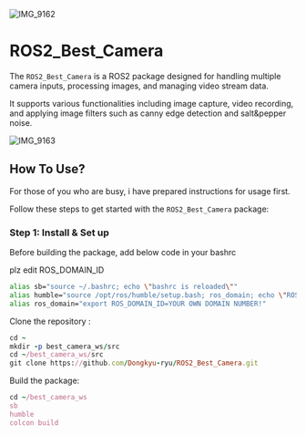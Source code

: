 ![IMG_9162](https://github.com/Dongkyu-ryu/ROS2_Best_Camera/assets/162243656/8f1a54c7-7f1c-4d1e-99ef-00d6dd08e59f)


# ROS2_Best_Camera

The `ROS2_Best_Camera` is a ROS2 package designed for handling multiple camera inputs, processing images, and managing video stream data.

It supports various functionalities including image capture, video recording, and applying image filters such as canny edge detection and salt&pepper noise.

![IMG_9163](https://github.com/Dongkyu-ryu/ROS2_Best_Camera/assets/162243656/21e0e483-1811-46fe-afdb-d0f819cabc18)


## How To Use?
For those of you who are busy, i have prepared instructions for usage first.

Follow these steps to get started with the `ROS2_Best_Camera` package:


### Step 1: Install & Set up

Before building the package, add below code in your bashrc

plz edit ROS_DOMAIN_ID
```bash
alias sb="source ~/.bashrc; echo \"bashrc is reloaded\""
alias humble="source /opt/ros/humble/setup.bash; ros_domain; echo \"ROS2 humble is activated!\""
alias ros_domain="export ROS_DOMAIN_ID=YOUR OWN DOMAIN NUMBER!"
```

Clone the repository :
```ruby
cd ~
mkdir -p best_camera_ws/src
cd ~/best_camera_ws/src
git clone https://github.com/Dongkyu-ryu/ROS2_Best_Camera.git
```

Build the package:
```ruby
cd ~/best_camera_ws
sb
humble
colcon build
```

